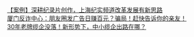   
[​【案例】深耕纪录片创作，上海纪实频道改革发展有新思路](http://www.dianyue.me/archives/749/bxtv5n56kyw4hmz8/)  
[厦门反诈中心：朋友圈发广告日赚百元？骗局！赶快告诉你的亲友！](http://www.dianyue.me/archives/606/wskxgz5cvmrj5dmo/)  
[30年老牌缆企没落！新形势下，中小缆企出路在哪？](http://www.dianyue.me/archives/074/zqfzi5wy7ndqlh9k/)